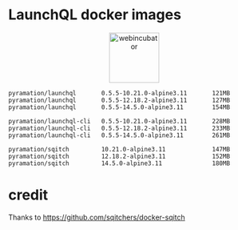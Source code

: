 # LaunchQL docker images

<p align="center" width="100%">
    <img src="https://github.com/launchql/libpg-query-node/assets/545047/5fd420cc-cdc6-4211-9b0f-0eca8321ba72" alt="webincubator" width="100">
</p>

```
pyramation/launchql       0.5.5-10.21.0-alpine3.11       121MB
pyramation/launchql       0.5.5-12.18.2-alpine3.11       127MB
pyramation/launchql       0.5.5-14.5.0-alpine3.11        154MB

pyramation/launchql-cli   0.5.5-10.21.0-alpine3.11       228MB
pyramation/launchql-cli   0.5.5-12.18.2-alpine3.11       233MB
pyramation/launchql-cli   0.5.5-14.5.0-alpine3.11        261MB

pyramation/sqitch         10.21.0-alpine3.11             147MB
pyramation/sqitch         12.18.2-alpine3.11             152MB
pyramation/sqitch         14.5.0-alpine3.11              180MB
```

# credit 

Thanks to https://github.com/sqitchers/docker-sqitch
